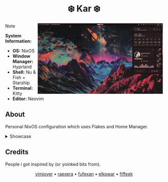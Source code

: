 <h1 align="center">❄️ Kar ❄️</h1>

<picture>
  <img alt="P" align="right" width="400px" src="img/1.png"/>
</picture>

> [!NOTE]
>
> **System Information:**
>
> - **OS:** NixOS
> - **Window Manager:** Hyprland
> - **Shell:** Nu & Fish + Starship
> - **Terminal:** Kitty
> - **Editor:** Neovim

## About

Personal NixOS configuration which uses Flakes and Home Manager.

<details>
    <summary>Showcase</summary>

![Kar](img/2.png) ![Kar](img/3.png)

    <summary>Old</summary>

![Kar](img/Preview.png) ![Kar](img/Browser.png) ![Old](img/Screenshot_1.png) ![Old](img/Screenshot_2.png)

</details>

## Credits

People i got inspired by (or yoinked bits from).

<p align="center">
<a href="https://www.youtube.com/@vimjoyer">vimjoyer</a> •
<a href="https://github.com/raexera">raexera</a> •
<a href="https://github.com/fufexan">fufexan</a> •
<a href="https://github.com/elkowar">elkowar</a> •
<a href="https://github.com/fiffeek">fiffeek</a>
</p>
